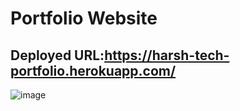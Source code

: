 # Portfolio Website

## Deployed URL:https://harsh-tech-portfolio.herokuapp.com/


![image](https://user-images.githubusercontent.com/65723273/155834050-5bf4f120-8b13-40cc-b5cc-9df369bb0d89.png)
